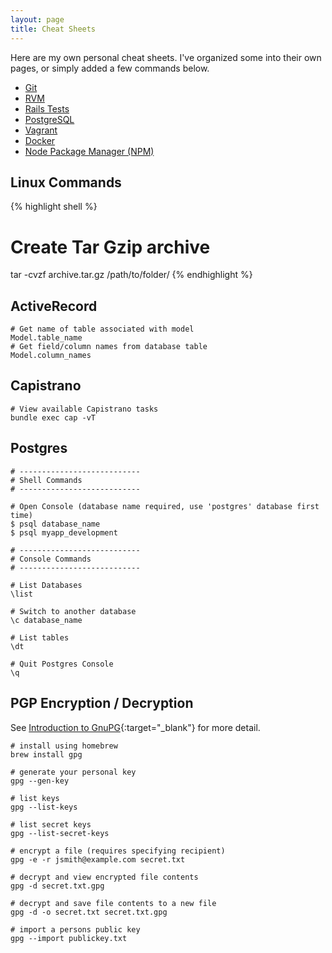 ```yaml
---
layout: page
title: Cheat Sheets
---
```

Here are my own personal cheat sheets. I've organized some into their own pages, or simply added a few commands below.

* [Git](/cheat-sheets/git/)
* [RVM](/cheat-sheets/rvm/)
* [Rails Tests](/cheat-sheets/rails-tests/)
* [PostgreSQL](/cheat-sheets/postgresql/)
* [Vagrant](/cheat-sheets/vagrant/)
* [Docker](/cheat-sheets/docker/)
* [Node Package Manager (NPM)](/cheat-sheets/npm/)

## Linux Commands

{% highlight shell %}
# Create Tar Gzip archive
tar -cvzf archive.tar.gz /path/to/folder/
{% endhighlight %}

## ActiveRecord

```
# Get name of table associated with model
Model.table_name
# Get field/column names from database table
Model.column_names
```

## Capistrano

```
# View available Capistrano tasks
bundle exec cap -vT
```

## Postgres
```
# ---------------------------
# Shell Commands
# ---------------------------

# Open Console (database name required, use 'postgres' database first time)
$ psql database_name
$ psql myapp_development

# ---------------------------
# Console Commands
# ---------------------------

# List Databases
\list

# Switch to another database
\c database_name

# List tables
\dt

# Quit Postgres Console
\q
```

## PGP Encryption / Decryption
See [Introduction to GnuPG](http://www.ianatkinson.net/computing/gnupg.htm){:target="_blank"} for more detail.

```
# install using homebrew
brew install gpg

# generate your personal key
gpg --gen-key

# list keys
gpg --list-keys

# list secret keys
gpg --list-secret-keys

# encrypt a file (requires specifying recipient)
gpg -e -r jsmith@example.com secret.txt

# decrypt and view encrypted file contents
gpg -d secret.txt.gpg

# decrypt and save file contents to a new file
gpg -d -o secret.txt secret.txt.gpg

# import a persons public key
gpg --import publickey.txt
```
